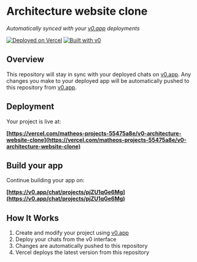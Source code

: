 # Architecture website clone

*Automatically synced with your [v0.app](https://v0.app) deployments*

[![Deployed on Vercel](https://img.shields.io/badge/Deployed%20on-Vercel-black?style=for-the-badge&logo=vercel)](https://vercel.com/matheos-projects-55475a8e/v0-architecture-website-clone)
[![Built with v0](https://img.shields.io/badge/Built%20with-v0.app-black?style=for-the-badge)](https://v0.app/chat/projects/pjZU1qGe6Mg)

## Overview

This repository will stay in sync with your deployed chats on [v0.app](https://v0.app).
Any changes you make to your deployed app will be automatically pushed to this repository from [v0.app](https://v0.app).

## Deployment

Your project is live at:

**[https://vercel.com/matheos-projects-55475a8e/v0-architecture-website-clone](https://vercel.com/matheos-projects-55475a8e/v0-architecture-website-clone)**

## Build your app

Continue building your app on:

**[https://v0.app/chat/projects/pjZU1qGe6Mg](https://v0.app/chat/projects/pjZU1qGe6Mg)**

## How It Works

1. Create and modify your project using [v0.app](https://v0.app)
2. Deploy your chats from the v0 interface
3. Changes are automatically pushed to this repository
4. Vercel deploys the latest version from this repository